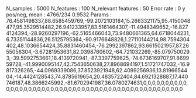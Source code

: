 N_samples                     : 5000
N_features                    : 100
N_relevant features           : 50
Error rate                    : 0
y pos/neg, mean               : 4766/234 0.9532
Params                        : 76.4581498337,88.6585459769,-99.2072103184,15.2663321175,95.4150048477,95.3529514482,26.941233957,83.5161464307,-11.4948349652,-16.8274124394,-28.9260297196,-62.5165466043,73.9480661365,64.6718044231,6.73351144836,26.5125795364,-90.9176648826,1.27110144214,98.7594304402,48.1036654424,35.8831460454,-76.2992397862,93.6615021957,87.2655056304,-3.67281953631,82.0398760602,-64.721032269,-85.0797500293,-39.5992753661,18.4139720941,-87.3397759625,-74.6736169707,91.869959728,-41.9990095147,42.7543650638,27.8968694197,1.51721747032,-16.9817326265,-44.0969339086,37.8523921948,62.4099256936,13.8196654404,-14.4424128543,74.8785619654,20.4835722404,84.6921328887,17.440746187,48.3866245992,-81.6702941987,36.0780274631,0,0,0,0,0,0,0,0,0,0,0,0,0,0,0,0,0,0,0,0,0,0,0,0,0,0,0,0,0,0,0,0,0,0,0,0,0,0,0,0,0,0,0,0,0,0,0,0,0,0
